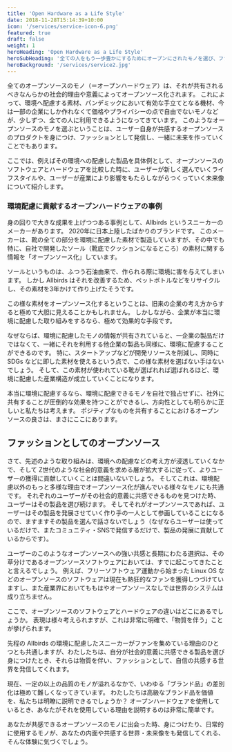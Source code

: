 ```yaml
---
title: 'Open Hardware as a Life Style'
date: 2018-11-28T15:14:39+10:00
icon: '/services/service-icon-6.png'
featured: true
draft: false
weight: 1
heroHeading: 'Open Hardware as a Life Style'
heroSubHeading: '全ての人をもう一歩豊かにするためにオープンにされたモノを選び、ファッションとして身につけ、一緒に発展させる。'
heroBackground: '/services/service2.jpg'
---
```


全てのオープンソースのモノ（＝オープンハードウェア）は、それが共有されるべきなんらかの社会的理由や意義によってオープンソース化されます。
これによって、環境へ配慮する素材、パンデミックにおいて有効な手立てとなる機材、今は一部の企業にしか作れなくて価格やプライバシーの点で自由でないモノなどが、少しずつ、全ての人に利用できるようになってきています。
このようなオープンソースのモノを選ぶということは、ユーザー自身が共感するオープンソースのプロダクトを身につけ、ファッションとして発信し、一緒に未来を作っていくことでもあります。

ここでは、例えばその環境への配慮した製品を具体例として、オープンソースのソフトウェアとハードウェアを比較した時に、ユーザーが新しく選んでいくライフスタイルや、ユーザーが産業により影響をもたらしながらつくっていく未来像について紹介します。


### 環境配慮に貢献するオープンハードウェアの事例

身の回りで大きな成果を上げつつある事例として、Allbirds というスニーカーのメーカーがあります。
2020年に日本上陸したばかりのブランドです。
このメーカーは、靴の全ての部分を環境に配慮した素材で製造していますが、その中でも特に、自社で開発したソール（靴底でクッションになるところ）の素材に関する情報を「オープンソース化」しています。

ソールというものは、ふつう石油由来で、作られる際に環境に害を与えてしまいます。
しかし Allbirds はそれを改善するため、ペットボトルなどをリサイクルし、その素材を3年かけて作り上げたそうです。

この様な素材をオープンソース化するということは、旧来の企業の考え方からすると極めて大胆に見えることかもしれません。
しかしながら、企業が本当に環境に配慮した取り組みをするなら、極めて効果的な手段です。

なぜならば、環境に配慮したモノの情報が共有されていると、一企業の製品だけではなくて、一緒にそれを利用する他企業の製品も同様に、環境に配慮することができるのです。
特に、スタートアップなどが開発リソースを削減し、同時に SDGs などに即した素材を使えるという点で、この様な素材を選ばない手はないでしょう。
そして、この素材が使われている靴が選ばれれば選ばれるほど、環境に配慮した産業構造が成立していくことになります。

本当に環境に配慮するなら、環境に配慮できるモノを自社で独占せずに、社外に共有することが圧倒的な効果を持つことができるし、方向性としても明らかに正しいと私たちは考えます。
ポジティブなものを共有することにおけるオープンソースの良さは、まさにここにあります。


## ファッションとしてのオープンソース

さて、先述のような取り組みは、環境への配慮などの考え方が浸透していくなかで、そして Z世代のような社会的意義を求める層が拡大するに従って、よりユーザーの獲得に貢献していくことは間違いないでしょう。
そしてこれは、環境配慮以外のもっと多様な理由でオープンソース化が進んでいる様々なモノにも共通です。
それぞれのユーザーがその社会的意義に共感できるものを見つけた時、ユーザーはその製品を選び続けます。
そしてそれがオープンソースであれば、ユーザーはその製品を発展させていく作り手の一人として参画していることになるので、ますますその製品を選んで話さないでしょう（なぜならユーザーは使っているだけで、またコミュニティ・SNSで発信するだけで、製品の発展に貢献しているからです）。

ユーザーのこのようなオープンソースへの強い共感と長期にわたる選択は、その草分けであるオープンソースソフトウェアにおいては、すでに起こってきたことと言えるでしょう。
例えば、フリーソフトウェア運動から始まった Linux OS などのオープンソースのソフトウェアは現在も熱狂的なファンを獲得しつづけていますし、また産業界においてももはやオープンソースなしでは世界のシステムは成り立ちません。

ここで、オープンソースのソフトウェアとハードウェアの違いはどこにあるでしょうか。
表現は様々考えられますが、これは非常に明確で、「物質を伴う」ことが挙げられます。

先程の Allbirds の環境に配慮したスニーカーがファンを集めている理由のひとつとも共通しますが、わたしたちは、自分が社会的意義に共感できる製品を選び身につけたとき、それらは物質を伴い、ファッションとして、自信の共感する世界を発信してくれます。

現在、一定の以上の品質のモノが溢れるなかで、いわゆる「ブランド品」の差別化は極めて難しくなってきています。
わたしたちは高級なブランド品を価値を、私たちは明瞭に説明できるでしょうか？
オープンハードウェアを使用しているとき、あなたがそれを使用している理由を説明するのは非常に簡単です。

あなたが共感できるオープンソースのモノに出会った時、身につけたり、日常的に使用するモノが、あなたの内面や共感する世界・未来像をも発信してくれる、そんな体験に気づくでしょう。


